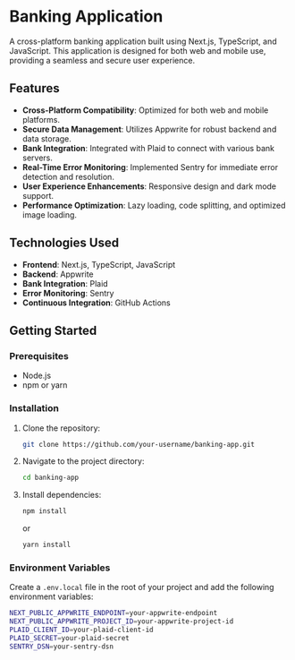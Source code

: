 # Banking Application

A cross-platform banking application built using Next.js, TypeScript, and JavaScript. This application is designed for both web and mobile use, providing a seamless and secure user experience.

## Features

- **Cross-Platform Compatibility**: Optimized for both web and mobile platforms.
- **Secure Data Management**: Utilizes Appwrite for robust backend and data storage.
- **Bank Integration**: Integrated with Plaid to connect with various bank servers.
- **Real-Time Error Monitoring**: Implemented Sentry for immediate error detection and resolution.
- **User Experience Enhancements**: Responsive design and dark mode support.
- **Performance Optimization**: Lazy loading, code splitting, and optimized image loading.

## Technologies Used

- **Frontend**: Next.js, TypeScript, JavaScript
- **Backend**: Appwrite
- **Bank Integration**: Plaid
- **Error Monitoring**: Sentry
- **Continuous Integration**: GitHub Actions

## Getting Started

### Prerequisites

- Node.js
- npm or yarn

### Installation

1. Clone the repository:
    ```sh
    git clone https://github.com/your-username/banking-app.git
    ```
2. Navigate to the project directory:
    ```sh
    cd banking-app
    ```
3. Install dependencies:
    ```sh
    npm install
    ```
    or
    ```sh
    yarn install
    ```

### Environment Variables

Create a `.env.local` file in the root of your project and add the following environment variables:

```sh
NEXT_PUBLIC_APPWRITE_ENDPOINT=your-appwrite-endpoint
NEXT_PUBLIC_APPWRITE_PROJECT_ID=your-appwrite-project-id
PLAID_CLIENT_ID=your-plaid-client-id
PLAID_SECRET=your-plaid-secret
SENTRY_DSN=your-sentry-dsn
